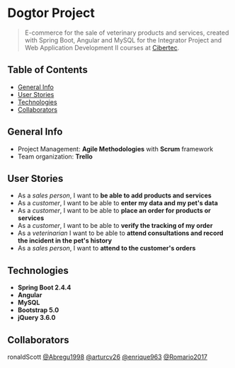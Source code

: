 # Dogtor Project

> E-commerce for the sale of veterinary products and services, created with Spring Boot, Angular and MySQL for the Integrator Project and Web Application Development II courses at [Cibertec](https://www.cibertec.edu.pe/).

## Table of Contents

* [General Info](#general-info)
* [User Stories](#user-stories)
* [Technologies](#technologies)
* [Collaborators](#collaborators)

## General Info

* Project Management: **Agile Methodologies** with **Scrum** framework
* Team organization: **Trello**

## User Stories

* As a *sales person*, I want to **be able to add products and services**
* As a *customer*, I want to be able to **enter my data and my pet's data**
* As a *customer*, I want to be able to **place an order for products or services**
* As a *customer*, I want to be able to **verify the tracking of my order**
* As a *veterinarian* I want to be able to **attend consultations and record the incident in the pet's history**
* As a *sales person*, I want to **attend to the customer's orders**

## Technologies

* **Spring Boot 2.4.4**
* **Angular**
* **MySQL**
* **Bootstrap 5.0**
* **jQuery 3.6.0**

## Collaborators
ronaldScott
[@Abregu1998](https://github.com/Abregu1998)
[@arturcv26](https://github.com/arturcv26)
[@enrique963](https://github.com/enrique963)
[@Romario2017](https://github.com/Romario2017)
